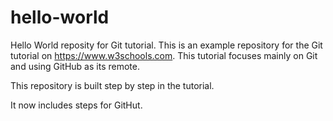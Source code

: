 # hello-world
Hello World reposity for Git tutorial. 
This is an example repository for the Git tutorial on https://www.w3schools.com.
This tutorial focuses mainly on Git and using GitHub as its remote.

This repository is built step by step in the tutorial.

It now includes steps for GitHut.
